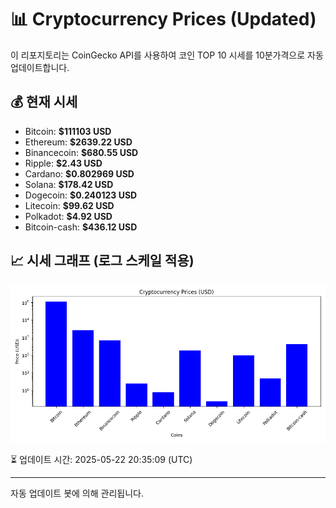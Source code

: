 
# 📊 Cryptocurrency Prices (Updated)

이 리포지토리는 CoinGecko API를 사용하여 코인 TOP 10 시세를 10분가격으로 자동 업데이트합니다.

## 💰 현재 시세
- Bitcoin: **$111103 USD**
- Ethereum: **$2639.22 USD**
- Binancecoin: **$680.55 USD**
- Ripple: **$2.43 USD**
- Cardano: **$0.802969 USD**
- Solana: **$178.42 USD**
- Dogecoin: **$0.240123 USD**
- Litecoin: **$99.62 USD**
- Polkadot: **$4.92 USD**
- Bitcoin-cash: **$436.12 USD**

## 📈 시세 그래프 (로그 스케일 적용)
![Crypto Prices](crypto_prices.png)

⏳ 업데이트 시간: 2025-05-22 20:35:09 (UTC)

---
자동 업데이트 봇에 의해 관리됩니다.
